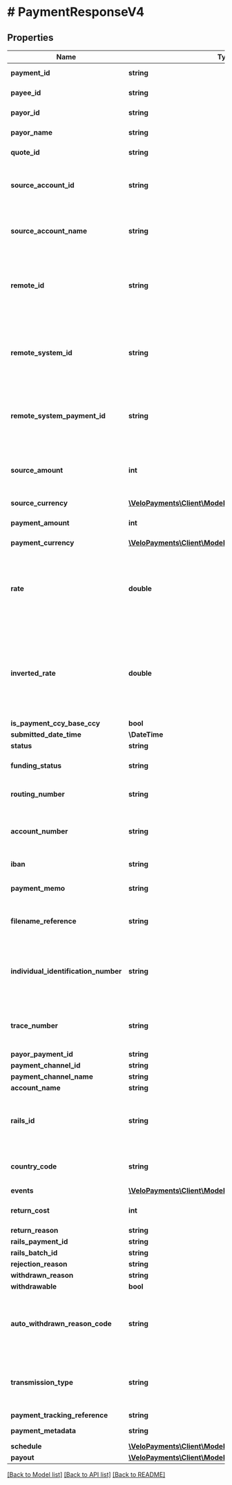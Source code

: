 # # PaymentResponseV4

## Properties

Name | Type | Description | Notes
------------ | ------------- | ------------- | -------------
**payment_id** | **string** | The id of the payment |
**payee_id** | **string** | The id of the paymeee |
**payor_id** | **string** | The id of the payor |
**payor_name** | **string** | The name of the payor | [optional]
**quote_id** | **string** | The quote Id used for the FX |
**source_account_id** | **string** | The id of the source account from which the payment was taken |
**source_account_name** | **string** | The name of the source account from which the payment was taken | [optional]
**remote_id** | **string** | The remote id by which the payor refers to the payee. Only populated once payment is confirmed | [optional]
**remote_system_id** | **string** | The velo id of the remote system orchestrating the payment. Not populated for normal Velo payments. | [optional]
**remote_system_payment_id** | **string** | The id of the payment in the remote system. Not populated for normal Velo payments. | [optional]
**source_amount** | **int** | The source amount for the payment (amount debited to make the payment) | [optional]
**source_currency** | [**\VeloPayments\Client\Model\PaymentAuditCurrency**](PaymentAuditCurrency.md) |  | [optional]
**payment_amount** | **int** | The amount which the payee will receive |
**payment_currency** | [**\VeloPayments\Client\Model\PaymentAuditCurrency**](PaymentAuditCurrency.md) |  | [optional]
**rate** | **double** | The FX rate for the payment, if FX was involved. **Note** that (depending on the role of the caller) this information may not be displayed | [optional]
**inverted_rate** | **double** | The inverted FX rate for the payment, if FX was involved. **Note** that (depending on the role of the caller) this information may not be displayed | [optional]
**is_payment_ccy_base_ccy** | **bool** |  | [optional]
**submitted_date_time** | **\DateTime** |  |
**status** | **string** |  |
**funding_status** | **string** | The funding status of the payment |
**routing_number** | **string** | The routing number for the payment. | [optional]
**account_number** | **string** | The account number for the account which will receive the payment. | [optional]
**iban** | **string** | The iban for the payment. | [optional]
**payment_memo** | **string** | The payment memo set by the payor | [optional]
**filename_reference** | **string** | ACH file payment was submitted in, if applicable | [optional]
**individual_identification_number** | **string** | Individual Identification Number assigned to the payment in the ACH file, if applicable | [optional]
**trace_number** | **string** | Trace Number assigned to the payment in the ACH file, if applicable | [optional]
**payor_payment_id** | **string** |  | [optional]
**payment_channel_id** | **string** |  | [optional]
**payment_channel_name** | **string** |  | [optional]
**account_name** | **string** |  | [optional]
**rails_id** | **string** | The rails ID. Default value is RAILS ID UNAVAILABLE when not populated. | [default to 'RAILS ID UNAVAILABLE']
**country_code** | **string** | The country code of the payment channel. | [optional]
**events** | [**\VeloPayments\Client\Model\PaymentEventResponse[]**](PaymentEventResponse.md) |  |
**return_cost** | **int** | The return cost if a returned payment. | [optional]
**return_reason** | **string** |  | [optional]
**rails_payment_id** | **string** |  | [optional]
**rails_batch_id** | **string** |  | [optional]
**rejection_reason** | **string** |  | [optional]
**withdrawn_reason** | **string** |  | [optional]
**withdrawable** | **bool** |  | [optional]
**auto_withdrawn_reason_code** | **string** | Populated with rejection reason code if the payment was withdrawn automatically at instruct time | [optional]
**transmission_type** | **string** | The transmission type of the payment, e.g. ACH, SAME_DAY_ACH, WIRE | [optional]
**payment_tracking_reference** | **string** |  | [optional]
**payment_metadata** | **string** | Metadata for the payment | [optional]
**schedule** | [**\VeloPayments\Client\Model\PayoutSchedule**](PayoutSchedule.md) |  | [optional]
**payout** | [**\VeloPayments\Client\Model\PaymentResponseV4Payout**](PaymentResponseV4Payout.md) |  | [optional]

[[Back to Model list]](../../README.md#models) [[Back to API list]](../../README.md#endpoints) [[Back to README]](../../README.md)
